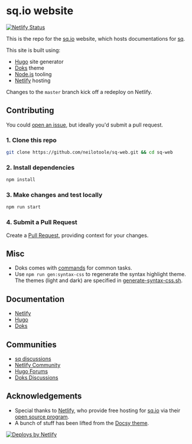 # sq.io website

[![Netlify Status](https://api.netlify.com/api/v1/badges/7caea069-2a8d-4f0b-bafe-b053bbc5eb08/deploy-status)](https://app.netlify.com/sites/sq-web/deploys)

This is the repo for the [sq.io](https://sq.io) website, which
hosts documentations for [sq](https://github.com/neilotoole/sq).

This site is built using:

- [Hugo](https://gohugo.io) site generator
- [Doks](https://getdoks.org) theme
- [Node.js](https://nodejs.org/) tooling
- [Netlify](https://www.netlify.com) hosting

Changes to the `master` branch kick off a redeploy on Netlify.


## Contributing

You could [open an issue](https://github.com/neilotoole/sq-web/issues), but ideally you'd submit a pull request.


### 1. Clone this repo

```bash
git clone https://github.com/neilotoole/sq-web.git && cd sq-web
```

### 2. Install dependencies

```bash
npm install
```

### 3. Make changes and test locally

```bash
npm run start
```

### 4. Submit a Pull Request

Create a [Pull Request](https://github.com/neilotoole/sq-web/pulls), providing context
for your changes.


## Misc

- Doks comes with [commands](https://getdoks.org/docs/prologue/commands/) for common tasks.
- Use `npm run gen:syntax-css` to regenerate the syntax highlight theme. The themes (light and dark)
  are specified in [generate-syntax-css.sh](./generate-syntax-css.sh).



## Documentation

- [Netlify](https://docs.netlify.com/)
- [Hugo](https://gohugo.io/documentation/)
- [Doks](https://getdoks.org/)

## Communities

- [sq discussions](https://github.com/neilotoole/sq/discussions)
- [Netlify Community](https://community.netlify.com/)
- [Hugo Forums](https://discourse.gohugo.io/)
- [Doks Discussions](https://github.com/h-enk/doks/discussions)

## Acknowledgements

- Special thanks to [Netlify](https://www.netlify.com), who provide
free hosting for [sq.io](https://sq.io) via
their [open source program](https://www.netlify.com/open-source/).
- A bunch of stuff has been lifted from the [Docsy theme](https://www.docsy.dev).

[![Deploys by Netlify](https://www.netlify.com/v3/img/components/netlify-dark.svg)](https://www.netlify.com)

